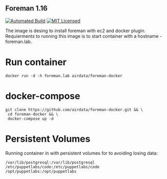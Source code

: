 Foreman 1.16
-------------
[![Automated Build](https://img.shields.io/docker/build/dock0/foreman.svg)](https://hub.docker.com/r/airdata/foreman-docker/)
[![MIT Licensed](http://img.shields.io/badge/license-MIT-green.svg)](https://tldrlegal.com/license/mit-license)


The image is desing to install foreman with ec2 and docker plugin.
Requierments to running this image is to start container with a hostname - foreman.lab.

Run container
========================

```
docker run -d -h foreman.lab airdata/foreman-docker
```

docker-compose
===============
```
git clone https://github.com/airdata/foreman-docker.git && \
 cd foreman-docker && \
 docker-compose up -d
```

Persistent Volumes 
==================

Running container in with persistent volumes for to avoiding losing data:

 ```
 /var/lib/postgresql:/var/lib/postgresql
 /etc/puppetlabs/code:/etc/puppetlabs/code
 /opt/puppetlabs:/opt/puppetlabs
```
